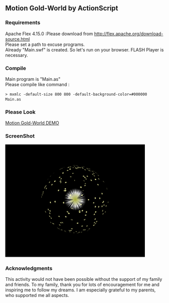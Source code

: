 ## Motion Gold-World by ActionScript
### Requirements
Apache Flex 4.15.0  :Please download from http://flex.apache.org/download-source.html  
Please set a path to excuse programs.  
Already "Main.swf" is created. So let's run on your browser. FLASH Player is necessary.

### Compile
Main program is "Main.as"  
Please compile like command :  

```
> mxmlc -default-size 800 800 -default-background-color=#000000 Main.as
```

### Please Look
[Motion Gold-World DEMO](http://okaal.html.xdomain.jp/logs/generative-art/flash/world_light.html)

### ScreenShot 
![ScreenShot](https://github.com/jirotubuyaki/Gold-World/blob/master/screenshot.png)  

### Acknowledgments
This activity would not have been possible without the support of my family and friends. To my family, thank you for lots of encouragement for me and inspiring me to follow my dreams. I am especially grateful to my parents, who supported me all aspects.


